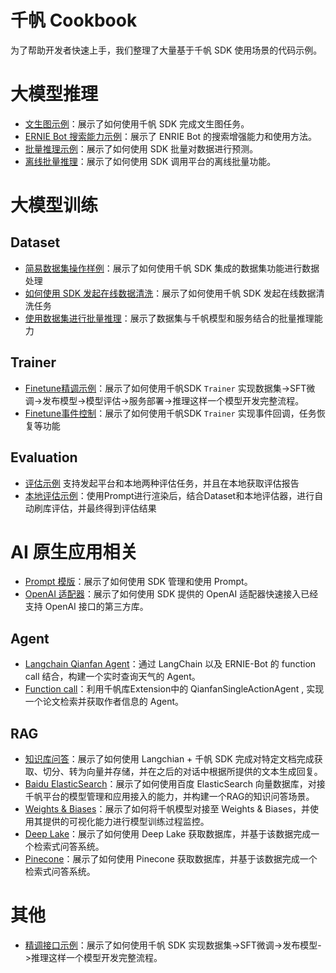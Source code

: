 # 千帆 Cookbook

为了帮助开发者快速上手，我们整理了大量基于千帆 SDK 使用场景的代码示例。

# 大模型推理


- [文生图示例](./text2image.ipynb)：展示了如何使用千帆 SDK 完成文生图任务。
- [ERNIE Bot 搜索能力示例](./eb_search.ipynb)：展示了 ENRIE Bot 的搜索增强能力和使用方法。
- [批量推理示例](./batch_prediction.ipynb)：展示了如何使用 SDK 批量对数据进行预测。
- [离线批量推理](./offline_batch_inference.ipynb)：展示了如何使用 SDK 调用平台的离线批量功能。



# 大模型训练

## Dataset

- [简易数据集操作样例](./dataset/dataset101.ipynb)：展示了如何使用千帆 SDK 集成的数据集功能进行数据处理
- [如何使用 SDK 发起在线数据清洗](./dataset/how_to_use_qianfan_operator.ipynb)：展示了如何使用千帆 SDK 发起在线数据清洗任务
- [使用数据集进行批量推理](./dataset/batch_inference_using_dataset.ipynb)：展示了数据集与千帆模型和服务结合的批量推理能力

## Trainer

- [Finetune精调示例](./finetune/trainer_finetune.ipynb)：展示了如何使用千帆SDK `Trainer` 实现数据集->SFT微调->发布模型->模型评估->服务部署->推理这样一个模型开发完整流程。
- [Finetune事件控制](./finetune/trainer_finetune_event_resume.ipynb)：展示了如何使用千帆SDK `Trainer` 实现事件回调，任务恢复等功能

## Evaluation

- [评估示例](./evaluation/how_to_use_evaluation.ipynb) 支持发起平台和本地两种评估任务，并且在本地获取评估报告
- [本地评估示例](./evaluation/auto_eval_with_qianfan.ipynb)：使用Prompt进行渲染后，结合Dataset和本地评估器，进行自动刷库评估，并最终得到评估结果

# AI 原生应用相关

- [Prompt 模版](./prompt.ipynb)：展示了如何使用 SDK 管理和使用 Prompt。
- [OpenAI 适配器](./openai_adapter.ipynb)：展示了如何使用 SDK 提供的 OpenAI 适配器快速接入已经支持 OpenAI 接口的第三方库。

## Agent

- [Langchain Qianfan Agent](./agents/langchain_agent_with_qianfan_llm.ipynb)：通过 LangChain 以及 ERNIE-Bot 的 function call 结合，构建一个实时查询天气的 Agent。
- [Function call](./agents/qianfan_single_action_agent_example.ipynb)：利用千帆库Extension中的 QianfanSingleActionAgent , 实现一个论文检索并获取作者信息的 Agent。

## RAG

- [知识库问答](./RAG/question_anwsering/question_answering.ipynb)：展示了如何使用 Langchian + 千帆 SDK 完成对特定文档完成获取、切分、转为向量并存储，并在之后的对话中根据所提供的文本生成回复。
- [Baidu ElasticSearch](./RAG/baidu_elasticsearch/qianfan_baidu_elasticsearch.ipynb)：展示了如何使用百度 ElasticSearch 向量数据库，对接千帆平台的模型管理和应用接入的能力，并构建一个RAG的知识问答场景。
- [Weights & Biases](./RAG/wandb.ipynb)：展示了如何将千帆模型对接至 Weights & Biases，并使用其提供的可视化能力进行模型训练过程监控。 
- [Deep Lake](./RAG/deeplake_retrieval_qa.ipynb)：展示了如何使用 Deep Lake 获取数据库，并基于该数据完成一个检索式问答系统。
- [Pinecone](./RAG/pinecone/pinecone_qa.ipynb)：展示了如何使用 Pinecone 获取数据库，并基于该数据完成一个检索式问答系统。


# 其他

- [精调接口示例](./finetune/api_based_finetune.ipynb)：展示了如何使用千帆 SDK 实现数据集->SFT微调->发布模型->推理这样一个模型开发完整流程。
